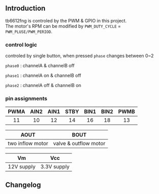 ## Introduction
tb6612fng is controled by the PWM & GPIO in this project.  
The motor's RPM can be modified by `PWM_DUTY_CYCLE` = `PWM_PLUSE/PWM_PERIOD`.  


### control logic

controled by single button, when pressed `phase` changes between 0~2

`phase0` : channelA & channelB off

`phase1` : channelA on & channelB off

`phase2` : channelA off & channelB on

### pin assignments

|PWMA|AIN2|AIN1|STBY|BIN1|BIN2|PWMB|
|:---:|:---:|:---:|:---:|:---:|:---:|:---:|
|11|10|12|14|16|18|13|

|AOUT|BOUT|
|:---:|:---:|
|two inflow motor|valve & outflow motor|

|Vm|Vcc|
|:---:|:---:|
|12V supply|3.3V supply|


## Changelog

